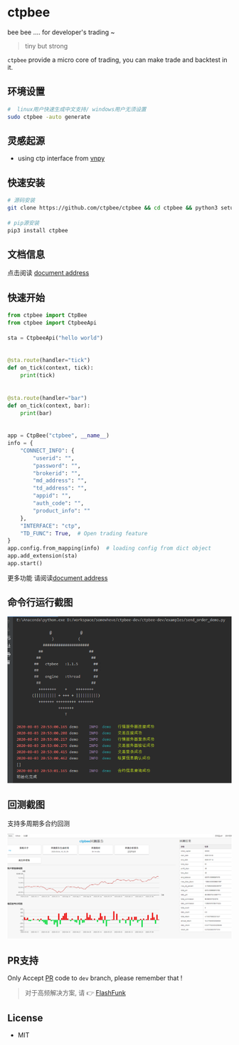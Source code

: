 # ctpbee

bee bee .... for developer's trading ~

> tiny but strong

`ctpbee` provide a micro core of trading, you can make trade and backtest in it.

## 环境设置

```bash
#  linux用户快速生成中文支持/ windows用户无须设置 
sudo ctpbee -auto generate
```

## 灵感起源

- using ctp interface from [vnpy](https://github.com/vnpy/vnpy)

## 快速安装

```bash
# 源码安装 
git clone https://github.com/ctpbee/ctpbee && cd ctpbee && python3 setup.py install  

# pip源安装
pip3 install ctpbee
```

## 文档信息

点击阅读 [document address](http://docs.ctpbee.com)

## 快速开始

```python
from ctpbee import CtpBee
from ctpbee import CtpbeeApi

sta = CtpbeeApi("hello world")


@sta.route(handler="tick")
def on_tick(context, tick):
    print(tick)


@sta.route(handler="bar")
def on_tick(context, bar):
    print(bar)


app = CtpBee("ctpbee", __name__)
info = {
    "CONNECT_INFO": {
        "userid": "",
        "password": "",
        "brokerid": "",
        "md_address": "",
        "td_address": "",
        "appid": "",
        "auth_code": "",
        "product_info": ""
    },
    "INTERFACE": "ctp",
    "TD_FUNC": True,  # Open trading feature
}
app.config.from_mapping(info)  # loading config from dict object
app.add_extension(sta)
app.start() 
```

更多功能 请阅读[document address](http://docs.ctpbee.com)

## 命令行运行截图

![avatar](source/运行.png)

## 回测截图

支持多周期多合约回测

![avatar](source/回测.png)

## PR支持

Only Accept [PR](https://github.com/ctpbee/ctpbee/compare) code to `dev` branch, please remember that !


> 对于高频解决方案, 请 👉 [FlashFunk](https://github.com/HFQR/FlashFunk)

## License

- MIT

